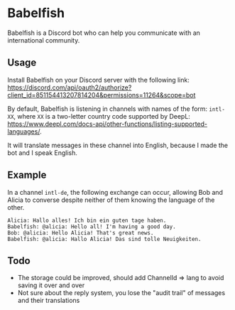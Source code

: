# Babelfish

Babelfish is a Discord bot who can help you communicate with an international community.

## Usage

Install Babelfish on your Discord server with the following link: https://discord.com/api/oauth2/authorize?client_id=851154413207814204&permissions=11264&scope=bot

By default, Babelfish is listening in channels with names of the form: `intl-XX`, where `XX` is a two-letter country code supported by DeepL: https://www.deepl.com/docs-api/other-functions/listing-supported-languages/.

It will translate messages in these channel into English, because I made the bot and I speak English.

## Example

In a channel `intl-de`, the following exchange can occur, allowing Bob and Alicia to converse despite neither of them knowing the language of the other.

```
Alicia: Hallo alles! Ich bin ein guten tage haben.
Babelfish: @alicia: Hello all! I'm having a good day.
Bob: @alicia: Hello Alicia! That's great news.
Babelfish: @alicia: Hallo Alicia! Das sind tolle Neuigkeiten.
```

## Todo

- The storage could be improved, should add ChannelId => lang to avoid saving it over and over
- Not sure about the reply system, you lose the "audit trail" of messages and their translations
